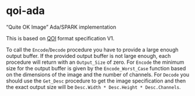 # qoi-ada
“Quite OK Image” Ada/SPARK implementation

This is based on [QOI](https://qoiformat.org/) format specification V1.

To call the `Encode`/`Decode` procedure you have to provide a large enough
output buffer. If the provided output buffer is not large enough, each
procedure will return with an `Output_Size` of zero. For `Encode` the minimum
size for the output buffer is given by the `Encode_Worst_Case` function based
on the dimensions of the image and the number of channels. For `Decode` you
should use the `Get_Desc` procedure to get the image specification and then the
exact output size will be `Desc.Width * Desc.Height * Desc.Channels`.
